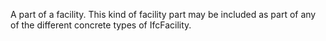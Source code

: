 A part of a facility. This kind of facility part may be included as part of any of the different concrete types of IfcFacility.
